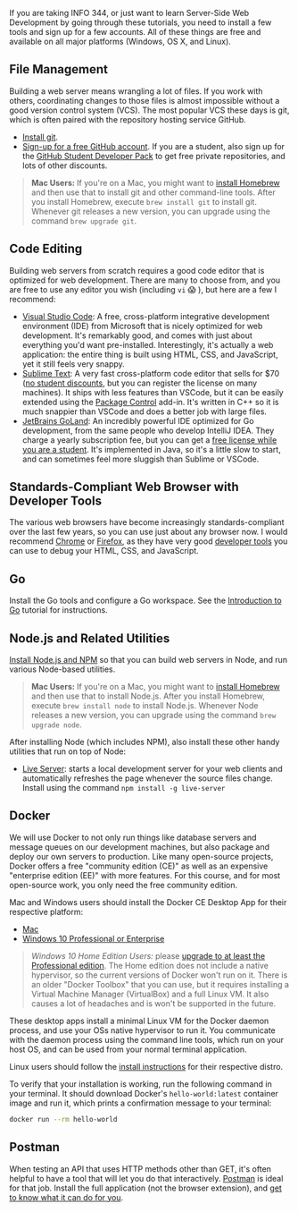If you are taking INFO 344, or just want to learn Server-Side Web Development by going through these tutorials, you need to install a few tools and sign up for a few accounts. All of these things are free and available on all major platforms (Windows, OS X, and Linux).

## File Management

Building a web server means wrangling a lot of files. If you work with others, coordinating changes to those files is almost impossible without a good version control system (VCS). The most popular VCS these days is git, which is often paired with the repository hosting service GitHub.

- [Install git](https://git-scm.com/downloads).
- [Sign-up for a free GitHub account](https://github.com/join). If you are a student, also sign up for the [GitHub Student Developer Pack](https://education.github.com/) to get free private repositories, and lots of other discounts.

> **Mac Users:** If you're on a Mac, you might want to [install Homebrew](https://brew.sh/) and then use that to install git and other command-line tools. After you install Homebrew, execute `brew install git` to install git. Whenever git releases a new version, you can upgrade using the command `brew upgrade git`.

## Code Editing

Building web servers from scratch requires a good code editor that is optimized for web development. There are many to choose from, and you are free to use any editor you wish (including `vi` 😱 ), but here are a few I recommend:

- [Visual Studio Code](https://code.visualstudio.com/): A free, cross-platform integrative development environment (IDE) from Microsoft that is nicely optimized for web development. It's remarkably good, and comes with just about everything you'd want pre-installed. Interestingly, it's actually a web application: the entire thing is built using HTML, CSS, and JavaScript, yet it still feels very snappy.
- [Sublime Text](http://www.sublimetext.com/): A very fast cross-platform code editor that sells for $70 ([no student discounts](https://www.sublimetext.com/sales_faq), but you can register the license on many machines). It ships with less features than VSCode, but it can be easily extended using the [Package Control](https://packagecontrol.io/) add-in. It's written in C++ so it is much snappier than VSCode and does a better job with large files.
- [JetBrains GoLand](https://www.jetbrains.com/go/): An incredibly powerful IDE optimized for Go development, from the same people who develop IntelliJ IDEA. They charge a yearly subscription fee, but you can get a [free license while you are a student](https://www.jetbrains.com/student/). It's implemented in Java, so it's a little slow to start, and can sometimes feel more sluggish than Sublime or VSCode.

## Standards-Compliant Web Browser with Developer Tools

The various web browsers have become increasingly standards-compliant over the last few years, so you can use just about any browser now. I would recommend [Chrome](https://www.google.com/chrome/) or [Firefox](https://www.mozilla.org/en-US/), as they have very good [developer tools](https://developer.chrome.com/devtools) you can use to debug your HTML, CSS, and JavaScript.

## Go

Install the Go tools and configure a Go workspace. See the [Introduction to Go](../gointro/#secinstallinggo) tutorial for instructions.

## Node.js and Related Utilities

[Install Node.js and NPM](https://nodejs.org/en/download/) so that you can build web servers in Node, and run various Node-based utilities. 

> **Mac Users:** If you're on a Mac, you might want to [install Homebrew](https://brew.sh/) and then use that to install Node.js. After you install Homebrew, execute `brew install node` to install Node.js. Whenever Node releases a new version, you can upgrade using the command `brew upgrade node`.

After installing Node (which includes NPM), also install these other handy utilities that run on top of Node:

- [Live Server](https://github.com/tapio/live-server): starts a local development server for your web clients and automatically refreshes the page whenever the source files change. Install using the command `npm install -g live-server`

## Docker

We will use Docker to not only run things like database servers and message queues on our development machines, but also package and deploy our own servers to production. Like many open-source projects, Docker offers a free "community edition (CE)" as well as an expensive "enterprise edition (EE)" with more features. For this course, and for most open-source work, you only need the free community edition.

Mac and Windows users should install the Docker CE Desktop App for their respective platform:

- [Mac](https://store.docker.com/editions/community/docker-ce-desktop-mac)
- [Windows 10 Professional or Enterprise](https://store.docker.com/editions/community/docker-ce-desktop-windows)

> *Windows 10 Home Edition Users:* please [upgrade to at least the Professional edition](https://ischool.uw.edu/microsoftimagine). The Home edition does not include a native hypervisor, so the current versions of Docker won't run on it. There is an older "Docker Toolbox" that you can use, but it requires installing a Virtual Machine Manager (VirtualBox) and a full Linux VM. It also causes a lot of headaches and is won't be supported in the future. 

These desktop apps install a minimal Linux VM for the Docker daemon process, and use your OSs native hypervisor to run it. You communicate with the daemon process using the command line tools, which run on your host OS, and can be used from your normal terminal application.

Linux users should follow the [install instructions](https://docs.docker.com/engine/installation/#server) for their respective distro.

To verify that your installation is working, run the following command in your terminal. It should download Docker's `hello-world:latest` container image and run it, which prints a confirmation message to your terminal:

```bash
docker run --rm hello-world
```

## Postman

When testing an API that uses HTTP methods other than GET, it's often helpful to have a tool that will let you do that interactively. [Postman](https://www.getpostman.com/) is ideal for that job. Install the full application (not the browser extension), and [get to know what it can do for you](https://www.getpostman.com/docs/).

